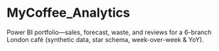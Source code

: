 # MyCoffee_Analytics
Power BI portfolio—sales, forecast, waste, and reviews for a 6-branch London café (synthetic data, star schema, week-over-week &amp; YoY).
